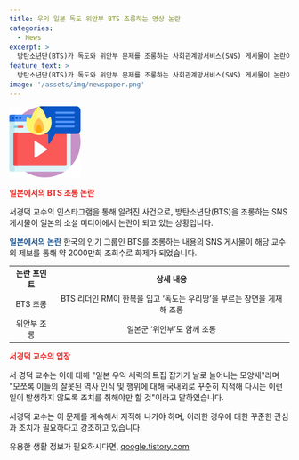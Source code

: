 ```yaml
---
title: 우익 일본 독도 위안부 BTS 조롱하는 영상 논란
categories:
  - News
excerpt: >
  방탄소년단(BTS)가 독도와 위안부 문제를 조롱하는 사회관계망서비스(SNS) 게시물이 논란이 되고 있는 가운데, 서경덕 성신여대 교수가 해당 사안을 지적하며 잘못된 역사 인식을 꾸준히 지적해야 한다고 강조했다. 교수는 이러한 행동이 전 세계적으로 케이팝의 영향력이 커짐에 따라 더 많아지고 있으며, 이에 대해 국내외에서 지속적으로 대응해야 한다고 말했다. 이에 누리꾼들은 다양한 반응을 보였다.
feature_text: >
  방탄소년단(BTS)가 독도와 위안부 문제를 조롱하는 사회관계망서비스(SNS) 게시물이 논란이 되고 있는 가운데, 서경덕 성신여대 교수가 해당 사안을 지적하며 잘못된 역사 인식을 꾸준히 지적해야 한다고 강조했다. 교수는 이러한 행동이 전 세계적으로 케이팝의 영향력이 커짐에 따라 더 많아지고 있으며, 이에 대해 국내외에서 지속적으로 대응해야 한다고 말했다. 이에 누리꾼들은 다양한 반응을 보였다.
image: '/assets/img/newspaper.png'
---
```


<p><img src="/assets/img/news.png" alt="rentncar 속보" /></p>

<p><b><span style="color: #ee2323;">일본에서의 BTS 조롱 논란</span></b></p>

<p>서경덕 교수의 인스타그램을 통해 알려진 사건으로, 방탄소년단(BTS)을 조롱하는 SNS 게시물이 일본의 소셜 미디어에서 논란이 되고 있는 상황입니다.</p>

<p><b><span style="color: #1a5490;">일본에서의 논란</span></b>
한국의 인기 그룹인 BTS를 조롱하는 내용의 SNS 게시물이 해당 교수의 제보를 통해 약 2000만회 조회수로 화제가 되었습니다.</p>

<table>
  <tr>
    <td style="text-align: center; height: 17px;"><b>논란 포인트</b></td>
    <td style="text-align: center; height: 17px;"><b>상세 내용</b></td>
  </tr>
  <tr>
    <td style="text-align: center; height: 17px;">BTS 조롱</td>
    <td style="text-align: center; height: 17px;">BTS 리더인 RM이 한복을 입고 ‘독도는 우리땅’을 부르는 장면을 게재해 조롱</td>
  </tr>
  <tr>
    <td style="text-align: center; height: 17px;">위안부 조롱</td>
    <td style="text-align: center; height: 17px;">일본군 ‘위안부’도 함께 조롱</td>
  </tr>
</table>

<p><b><span style="color: #ee2323;">서경덕 교수의 입장</span></b></p>

<p>서 경덕 교수는 이에 대해 "일본 우익 세력의 트집 잡기가 날로 늘어나는 모양새"라며 "모쪼록 이들의 잘못된 역사 인식 및 행위에 대해 국내외로 꾸준히 지적해 다시는 이런 일이 발생하지 않도록 조치를 취해야만 할 것"이라고 말하였습니다.</p>

<p>서경덕 교수는 이 문제를 계속해서 지적해 나가야 하며, 이러한 경우에 대한 꾸준한 관심과 조치가 필요하다고 강조하고 있습니다.</p>
유용한 생활 정보가 필요하시다면, <a href="https://qoogle.tistory.com" rel="dofollow">qoogle.tistory.com</a>


